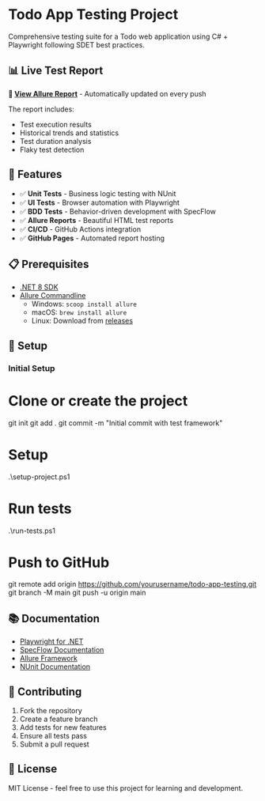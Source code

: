 ﻿# Todo App Testing Project

Comprehensive testing suite for a Todo web application using C# + Playwright following SDET best practices.

## 📊 Live Test Report

**🔗 [View Allure Report](https://siarheistar.github.io/SDET_CS_TEST/)** - Automatically updated on every push

The report includes:
- Test execution results
- Historical trends and statistics
- Test duration analysis
- Flaky test detection

## 🚀 Features

- ✅ **Unit Tests** - Business logic testing with NUnit
- ✅ **UI Tests** - Browser automation with Playwright
- ✅ **BDD Tests** - Behavior-driven development with SpecFlow
- ✅ **Allure Reports** - Beautiful HTML test reports
- ✅ **CI/CD** - GitHub Actions integration
- ✅ **GitHub Pages** - Automated report hosting

## 📋 Prerequisites

- [.NET 8 SDK](https://dotnet.microsoft.com/download/dotnet/8.0)
- [Allure Commandline](https://docs.qameta.io/allure/#_installing_a_commandline)
  - Windows: `scoop install allure`
  - macOS: `brew install allure`
  - Linux: Download from [releases](https://github.com/allure-framework/allure2/releases)

## 🔧 Setup

### Initial Setup

# Clone or create the project
git init
git add .
git commit -m "Initial commit with test framework"

# Setup
.\setup-project.ps1

# Run tests
.\run-tests.ps1

# Push to GitHub
git remote add origin https://github.com/yourusername/todo-app-testing.git
git branch -M main
git push -u origin main

## 📚 Documentation

- [Playwright for .NET](https://playwright.dev/dotnet/)
- [SpecFlow Documentation](https://docs.specflow.org/)
- [Allure Framework](https://docs.qameta.io/allure/)
- [NUnit Documentation](https://docs.nunit.org/)

## 🤝 Contributing

1. Fork the repository
2. Create a feature branch
3. Add tests for new features
4. Ensure all tests pass
5. Submit a pull request

## 📄 License

MIT License - feel free to use this project for learning and development.
